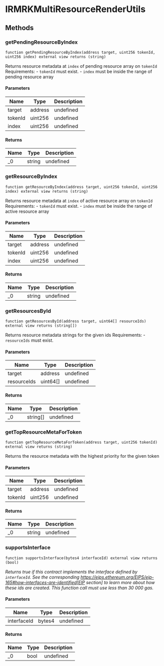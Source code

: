 # IRMRKMultiResourceRenderUtils









## Methods

### getPendingResourceByIndex

```solidity
function getPendingResourceByIndex(address target, uint256 tokenId, uint256 index) external view returns (string)
```

Returns resource metadata at `index` of pending resource array on `tokenId` Requirements: - `tokenId` must exist. - `index` must be inside the range of pending resource array



#### Parameters

| Name | Type | Description |
|---|---|---|
| target | address | undefined |
| tokenId | uint256 | undefined |
| index | uint256 | undefined |

#### Returns

| Name | Type | Description |
|---|---|---|
| _0 | string | undefined |

### getResourceByIndex

```solidity
function getResourceByIndex(address target, uint256 tokenId, uint256 index) external view returns (string)
```

Returns resource metadata at `index` of active resource array on `tokenId` Requirements: - `tokenId` must exist. - `index` must be inside the range of active resource array



#### Parameters

| Name | Type | Description |
|---|---|---|
| target | address | undefined |
| tokenId | uint256 | undefined |
| index | uint256 | undefined |

#### Returns

| Name | Type | Description |
|---|---|---|
| _0 | string | undefined |

### getResourcesById

```solidity
function getResourcesById(address target, uint64[] resourceIds) external view returns (string[])
```

Returns resource metadata strings for the given ids Requirements: - `resourceIds` must exist.



#### Parameters

| Name | Type | Description |
|---|---|---|
| target | address | undefined |
| resourceIds | uint64[] | undefined |

#### Returns

| Name | Type | Description |
|---|---|---|
| _0 | string[] | undefined |

### getTopResourceMetaForToken

```solidity
function getTopResourceMetaForToken(address target, uint256 tokenId) external view returns (string)
```

Returns the resource metadata with the highest priority for the given token



#### Parameters

| Name | Type | Description |
|---|---|---|
| target | address | undefined |
| tokenId | uint256 | undefined |

#### Returns

| Name | Type | Description |
|---|---|---|
| _0 | string | undefined |

### supportsInterface

```solidity
function supportsInterface(bytes4 interfaceId) external view returns (bool)
```



*Returns true if this contract implements the interface defined by `interfaceId`. See the corresponding https://eips.ethereum.org/EIPS/eip-165#how-interfaces-are-identified[EIP section] to learn more about how these ids are created. This function call must use less than 30 000 gas.*

#### Parameters

| Name | Type | Description |
|---|---|---|
| interfaceId | bytes4 | undefined |

#### Returns

| Name | Type | Description |
|---|---|---|
| _0 | bool | undefined |




